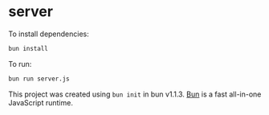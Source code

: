 # server

To install dependencies:

```bash
bun install
```

To run:

```bash
bun run server.js
```

This project was created using `bun init` in bun v1.1.3. [Bun](https://bun.sh) is a fast all-in-one JavaScript runtime.
